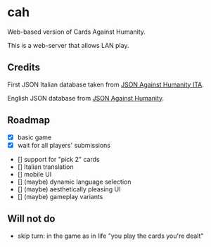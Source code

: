 # cah

Web-based version of Cards Against Humanity.

This is a web-server that allows LAN play.

## Credits

First JSON Italian database taken from [JSON Against Humanity ITA](https://github.com/TakFog/json-against-humanity-ita).

English JSON database from [JSON Against Humanity](https://github.com/crhallberg/json-against-humanity).

## Roadmap

- [x] basic game
- [X] wait for all players' submissions
- [] support for "pick 2" cards
- [] Italian translation
- [] mobile UI
- [] (maybe) dynamic language selection
- [] (maybe) aesthetically pleasing UI
- [] (maybe) gameplay variants

## Will not do

- skip turn: in the game as in life "you play the cards you're dealt"
